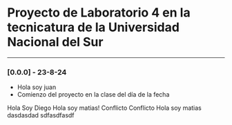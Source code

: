 # Proyecto de Laboratorio 4 en la tecnicatura de la Universidad Nacional del Sur

---

### [0.0.0] - 23-8-24

- Hola soy juan
- Comienzo del proyecto en la clase del día de la fecha

Hola Soy Diego
Hola soy matias!
Conflicto
Conflicto
Hola soy matias
dasdasdad
sdfasdfasdf
